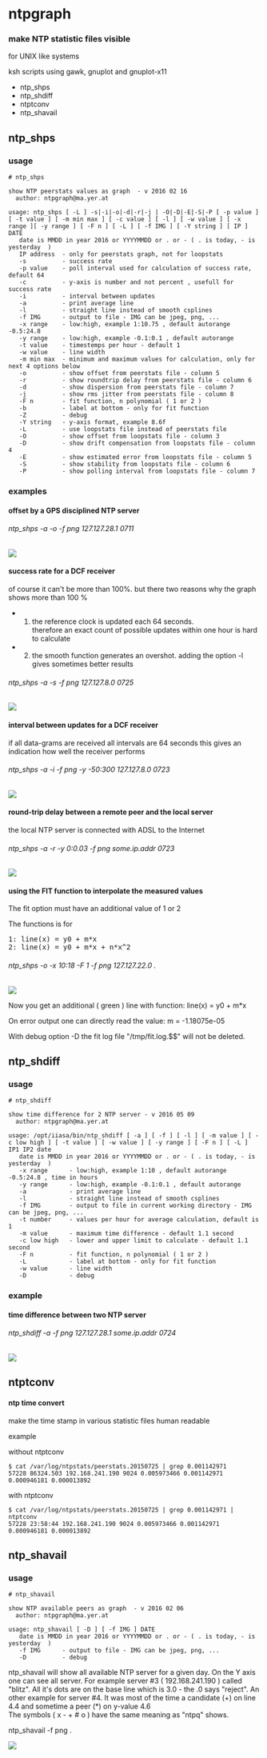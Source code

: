 # ntpgraph

### make NTP statistic files visible 

for UNIX like systems 

ksh scripts using gawk, gnuplot and gnuplot-x11 

* ntp_shps
* ntp_shdiff
* ntptconv
* ntp_shavail


## ntp_shps 

### usage 

    # ntp_shps
     
    show NTP peerstats values as graph  - v 2016 02 16
      author: ntpgraph@ma.yer.at

    usage: ntp_shps [ -L ] -s|-i|-o|-d|-r|-j | -O|-D|-E|-S|-P [ -p value ] [ -t value ] [ -m min max ] [ -c value ] [ -l ] [ -w value ] [ -x range ][ -y range ] [ -F n ] [ -L ] [ -f IMG ] [ -Y string ] [ IP ] DATE
       date is MMDD in year 2016 or YYYYMMDD or . or - ( . is today, - is yesterday  )
       IP address  - only for peerstats graph, not for loopstats
       -s          - success rate
       -p value    - poll interval used for calculation of success rate, default 64
       -c          - y-axis is number and not percent , usefull for success rate
       -i          - interval between updates
       -a          - print average line
       -l          - straight line instead of smooth csplines
       -f IMG      - output to file - IMG can be jpeg, png, ...
       -x range    - low:high, example 1:10.75 , default autorange -0.5:24.8
       -y range    - low:high, example -0.1:0.1 , default autorange
       -t value    - timestemps per hour - default 1
       -w value    - line width
       -m min max  - minimum and maximum values for calculation, only for next 4 options below
       -o          - show offset from peerstats file - column 5
       -r          - show roundtrip delay from peerstats file - column 6
       -d          - show dispersion from peerstats file - column 7
       -j          - show rms jitter from peerstats file - column 8
       -F n        - fit function, n polynomial ( 1 or 2 )
       -b          - label at bottom - only for fit function
       -Z          - debug
       -Y string   - y-axis format, example 8.6f
       -L          - use loopstats file instead of peerstats file
       -O          - show offset from loopstats file - column 3
       -D          - show drift compensation from loopstats file - column 4
       -E          - show estimated error from loopstats file - column 5
       -S          - show stability from loopstats file - column 6
       -P          - show polling interval from loopstats file - column 7


### examples 

#### offset by a GPS disciplined NTP server 

###### ntp_shps -a -o -f png 127.127.28.1 0711

![](img/plot_7026.png)

#### success rate for a DCF receiver 

of course it can't be more than 100%.
but there two reasons why the graph shows more than 100 % 
* 1) the reference clock is updated each 64 seconds.  
therefore an exact count of possible updates within one hour is hard to calculate
* 2) the smooth function generates an overshot. 
adding the option -l gives sometimes better results 

###### ntp_shps -a -s -f png 127.127.8.0 0725

![](img/plot_22516.png)


#### interval between updates for a DCF receiver 

if all data-grams are received all intervals are 64 seconds 
this gives an indication how well the receiver performs 

###### ntp_shps -a -i -f png -y -50:300 127.127.8.0 0723

![](img/plot_22693.png)


#### round-trip delay between a remote peer and the local server 

the local NTP server is connected with ADSL to the Internet 

###### ntp_shps -a -r -y 0:0.03 -f png some.ip.addr 0723 

![](img/plot_7266.png)

#### using the FIT function to interpolate the measured values 

The fit option must have an additional value of 1 or 2 

The functions is for <br />
<pre>
1: line(x) = y0 + m*x   
2: line(x) = y0 + m*x + n*x^2
</pre>

###### ntp_shps -o -x 10:18 -F 1 -f png  127.127.22.0 .

![](img/plot_27188.png) 

Now you get an additional ( green ) line with function: line(x) = y0 + m*x 

On error output one can directly read the value: m = -1.18075e-05

With debug option -D the fit log file "/tmp/fit.log.$$" will not be deleted. 


## ntp_shdiff 

### usage 

    # ntp_shdiff
     
    show time difference for 2 NTP server - v 2016 05 09
      author: ntpgraph@ma.yer.at
    
    usage: /opt/iiasa/bin/ntp_shdiff [ -a ] [ -f ] [ -l ] [ -m value ] [ -c low high ] [ -t value ] [ -w value ] [ -y range ] [ -F n ] [ -L ] IP1 IP2 date
       date is MMDD in year 2016 or YYYYMMDD or . or - ( . is today, - is yesterday  )
       -x range      - low:high, example 1:10 , default autorange -0.5:24.8 , time in hours
       -y range      - low:high, example -0.1:0.1 , default autorange
       -a            - print average line
       -l            - straight line instead of smooth csplines
       -f IMG        - output to file in current working directory - IMG can be jpeg, png, ...
       -t number     - values per hour for average calculation, default is 1
       -m value      - maximum time difference - default 1.1 second
       -c low high   - lower and upper limit to calculate - default 1.1 second
       -F n          - fit function, n polynomial ( 1 or 2 )
       -L            - label at bottom - only for fit function
       -w value      - line width
       -D            - debug


### example

#### time difference between two NTP server 

###### ntp_shdiff -a -f png 127.127.28.1 some.ip.addr 0724

![](img/plot_7381.png)


## ntptconv 

#### ntp time convert 

make the time stamp in various statistic files human readable 

example 

without ntptconv 

    $ cat /var/log/ntpstats/peerstats.20150725 | grep 0.001142971
    57228 86324.503 192.168.241.190 9024 0.005973466 0.001142971 0.000946181 0.000013892

with ntptconv

    $ cat /var/log/ntpstats/peerstats.20150725 | grep 0.001142971 | ntptconv
    57228 23:58:44 192.168.241.190 9024 0.005973466 0.001142971 0.000946181 0.000013892


## ntp_shavail 

### usage

    # ntp_shavail

    show NTP available peers as graph  - v 2016 02 06
      author: ntpgraph@ma.yer.at
    
    usage: ntp_shavail [ -D ] [ -f IMG ] DATE
       date is MMDD in year 2016 or YYYYMMDD or . or - ( . is today, - is yesterday  )
       -f IMG      - output to file - IMG can be jpeg, png, ...
       -D          - debug

ntp_shavail will show all available NTP server for a given day. On the Y axis one can see all server. For example server #3 ( 192.168.241.190 ) called "blitz". All it's dots are on the base line which is 3.0 - the .0 says "reject". An other example for server #4. It was most of the time a candidate (+) on line 4.4 and sometime a peer (*) on y-value 4.6 <br />
The symbols ( x - + # o ) have the same meaning as "ntpq" shows.

ntp_shavail -f png .

![](img/plot_19046.png)



